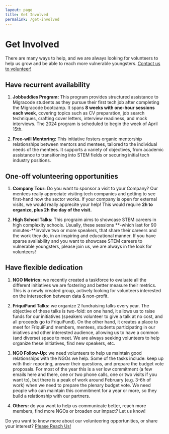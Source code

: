 ```yaml
---
layout: page
title: Get Involved
permalink: /get-involved
---
```


# Get Involved
There are many ways to help, and we are always looking for volunteers to help us grow and be able to reach more vulnerable youngsters. 
<a href="https://forms.gle/qvA6dyxtcm7rNTK79" target="_blank">Contact us to volunteer!</a>

## Have recurrent availability


1. **Jobbuddies Program:** This program provides structured assistance to Migracode students as they pursue their first tech job after completing the Migracode bootcamp. It spans **8 weeks with one-hour sessions each week**, covering topics such as CV preparation, job search techniques, crafting cover letters, interview readiness, and mock interviews. The 2024 program is scheduled to begin the week of April 15th.

2. **Free-will Mentoring:** This initiative fosters organic mentorship relationships between mentors and mentees, tailored to the individual needs of the mentees. It supports a variety of objectives, from academic assistance to transitioning into STEM fields or securing initial tech industry positions.

## One-off volunteering opportunities
1. **Company Tour:** Do you want to sponsor a visit to your Company? Our mentees really appreciate visiting tech companies and getting to see first-hand how the sector works. If your company is open for external visits, we would really apprecite your help! This would require **2h to organize, plus 2h the day of the visit.**

2. **High School Talks:** This prograim aims to showcase STEM careers in high complexity schools. Usually, these sessions **-which last for 90 minutes-**involve two or more speakers, that share their careers and the work they do, in an inspiring and educational manner. If you have sparse availability and you want to showcase STEM careers to vulnerable youngsters, please join us, we are always in the look for volunteers! 

## Have flexible dedication

1. **NGO Metrics:**  we recently created a taskforce to evaluate all the different initiatives we are fostering and better measure their metrics. This is a newly created group, actively looking for volunteers interested on the intersection between data & non-profit.

2. **FriquiFund Talks:** we organize 2 fundraising talks every year.  The objective of these talks is two-fold: on one hand, it allows us to raise funds for our initiatives (speakers volunteer to give a talk at no cost, and all proceeds go to FriquiFund). On the other hand, it creates a place to meet for FriquiFund members, mentees, students participating in our iniatives and other interested audience, allowing us to have a common (and diverse) space to meet. We are always seeking volunteers to help organize these initiatives, find new speakers, etc. 

3. **NGO Follow-Up:** we need volunteers to help us maintain good relationships with the NGOs we help. Some of the tasks include: keep up with their reporting, answer their questions, and prepare the budget vote proposals. For most of the year this is a ver low commitment (a few emails here and there, one or two phone calls, one or two visits if you want to), but there is a peak of work around February  (e.g. 3-6h of work) when we need to prepare the plenary budget vote. We need people who can maintain this commitment for a year or more, so they build a relationship with our partners. 

4. **Others:** do you want to help us communicate better, reach more members, find more NGOs or broaden our impact?  Let us know!

Do you want to know more about our volunteering opportunities, or share your interest? <a href="https://forms.gle/qvA6dyxtcm7rNTK79" target="_blank">Please Reach Us!</a>



